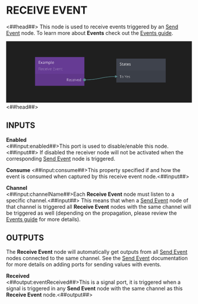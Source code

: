 # RECEIVE EVENT
<##head##>
This node is used to receive events triggered by an [Send Event][0] node. To learn more about **Events** check out the [Events guide](/guides/events.md).

![](receive-event.png)
<##head##>


## INPUTS

**Enabled**  
<##input:enabled##>This port is used to disable/enable this node.<##input##> If disabled the receiver node will not
be activated when the corresponding [Send Event][0] node is triggered.

**Consume**
<##input:consume##>This property specified if and how the event is consumed when captured by this receive event node.<##input##> 

**Channel**  
<##input:channelName##>Each **Receive Event** node must listen to a specific channel.<##input##> This means that when a [Send Event][0]
node of that channel is triggered all **Receive Event** nodes with the same channel will be triggered as well (depending on the propagation, please review the [Events guide](/guides/events.md) for more details).



## OUTPUTS

The **Receive Event** node will automatically get outputs from all [Send Event][0] nodes connected
to the same channel. See the [Send Event][0] documentation for more details on adding ports for sending values with events.


**Received**  
<##output:eventReceived##>This is a signal port, it is triggered when a signal is triggered in any **Send Event** node with the same channel as this **Receive Event** node.<##output##>

[0]: /nodes/standard/send-event.md

